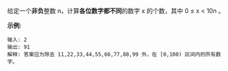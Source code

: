给定一个**非负**整数 n，计算**各位数字都不同**的数字 x 的个数，其中 0 ≤ x < 10n 。

**示例:**

```
输入: 2
输出: 91 
解释: 答案应为除去 11,22,33,44,55,66,77,88,99 外，在 [0,100) 区间内的所有数字。
```